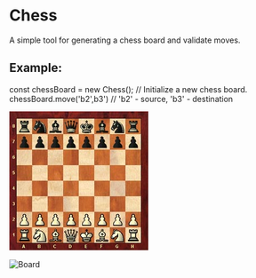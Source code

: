 # Chess

A simple tool for generating a chess board and validate moves. 

## Example:

const chessBoard = new Chess(); // Initialize a new chess board. 
chessBoard.move('b2',b3') // 'b2' - source, 'b3' - destination 

![Board](/BoardSetup.jpg?raw=true "Title")

![Board](WalnetBoard.jpg?raw=true "Title")